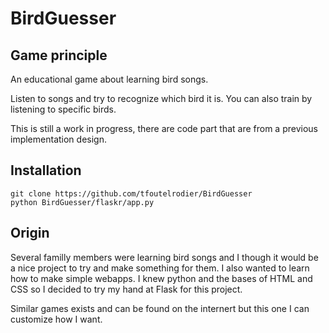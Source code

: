 # BirdGuesser

## Game principle
An educational game about learning bird songs. 

Listen to songs and try to recognize which bird it is.
You can also train by listening to specific birds.

This is still a work in progress, there are code part that are from a previous implementation design.

## Installation
```
git clone https://github.com/tfoutelrodier/BirdGuesser
python BirdGuesser/flaskr/app.py
```

## Origin

Several familly members were learning bird songs and I though it would be a nice project to try and make something for them.
I also wanted to learn how to make simple webapps. I knew python and the bases of HTML and CSS so I decided to try my hand at Flask for this project. 

Similar games exists and can be found on the internert but this one I can customize how I want.




